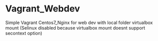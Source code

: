 # Vagrant_Webdev
Simple Vagrant Centos7_Nginx for web dev with local folder virtualbox mount (Selinux disabled because virtualbox mount doesnt support secontext option) 

